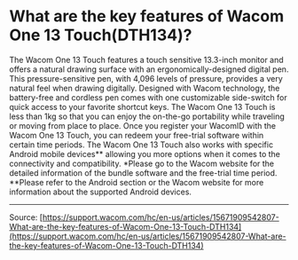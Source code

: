 # What are the key features of Wacom One 13 Touch(DTH134)?

The Wacom One 13 Touch features a touch sensitive 13.3-inch monitor and offers a natural drawing surface with an ergonomically-designed digital pen. This pressure-sensitive pen, with 4,096 levels of pressure, provides a very natural feel when drawing digitally. Designed with Wacom technology, the battery-free and cordless pen comes with one customizable side-switch for quick access to your favorite shortcut keys. The Wacom One 13 Touch is less than 1kg so that you can enjoy the on-the-go portability while traveling or moving from place to place. Once you register your WacomID with the Wacom One 13 Touch, you can redeem your free-trial software within certain time periods. The Wacom One 13 Touch also works with specific Android mobile devices** allowing you more options when it comes to the connectivity and compatibility.
*Please go to the Wacom website for the detailed information of the bundle software and the free-trial time period.
**Please refer to the Android section or the Wacom website for more information about the supported Android devices.

---
Source: [https://support.wacom.com/hc/en-us/articles/15671909542807-What-are-the-key-features-of-Wacom-One-13-Touch-DTH134](https://support.wacom.com/hc/en-us/articles/15671909542807-What-are-the-key-features-of-Wacom-One-13-Touch-DTH134)
